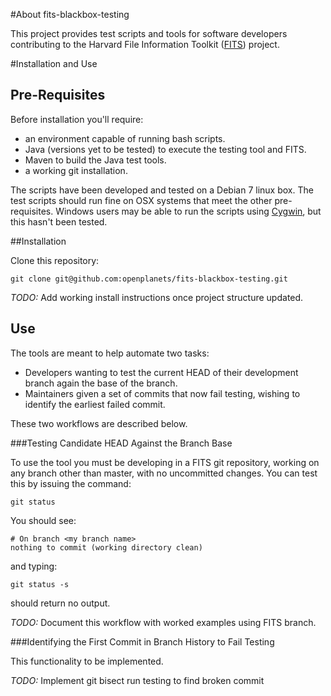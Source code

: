 #About fits-blackbox-testing

This project provides test scripts and tools for software developers contributing to the Harvard File Information Toolkit ([FITS](https://github.com/harvard-lts/fits)) project.

#Installation and Use

## Pre-Requisites

Before installation you'll require:

- an environment capable of running bash scripts.
- Java (versions yet to be tested) to execute the testing tool and FITS.
- Maven to build the Java test tools.
- a working git installation.

The scripts have been developed and tested on a Debian 7 linux box.
The test scripts should run fine on OSX systems that meet the other pre-requisites.
Windows users may be able to run the scripts using [Cygwin](http://www.cygwin.com), but this hasn't been tested.

##Installation

Clone this repository:
```
git clone git@github.com:openplanets/fits-blackbox-testing.git
```
*TODO:* Add working install instructions once project structure updated.

## Use

The tools are meant to help automate two tasks:

- Developers wanting to test the current HEAD of their development branch again the base of the branch.
- Maintainers given a set of commits that now fail testing, wishing to identify the earliest failed commit.
 
These two workflows are described below.

###Testing Candidate HEAD Against the Branch Base

To use the tool you must be developing in a FITS git repository, working on any branch other than master, with no uncommitted changes.
You can test this by issuing the command:
```
git status
```
You should see:
```
# On branch <my branch name>
nothing to commit (working directory clean)
```
and typing:
```
git status -s
```
should return no output.

*TODO:* Document this workflow with worked examples using FITS branch.

###Identifying the First Commit in Branch History to Fail Testing

This functionality to be implemented.

*TODO:* Implement git bisect run testing to find broken commit 
